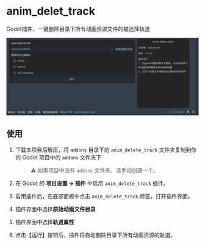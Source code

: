 # anim_delet_track
Godot插件，一键删除目录下所有动画资源文件的被选择轨道

![图片](show.png)

## 使用

1. 下载本项目后解压，将 `addons` 目录下的 `anim_delete_track` 文件夹复制到你的 Godot 项目中的 `addons` 文件夹下  
   > ⚠️ 如果项目中没有 `addons` 文件夹，请手动创建一个。

2. 在 Godot 的 **项目设置 → 插件** 中启用 `anim_delete_track` 插件。

3. 启用插件后，在底部面板中点击 `anim_delete_track` 标签，打开插件界面。

4. 插件界面中选择**原始动画文件目录**
4. 插件界面中选择**轨道属性**
5. 点击【运行】按钮后，插件将自动删除目录下所有动画资源的轨道。